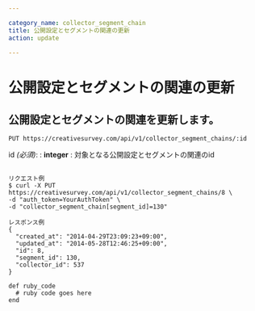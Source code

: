 ```yaml
---

category_name: collector_segment_chain
title: 公開設定とセグメントの関連の更新
action: update

---
```


# 公開設定とセグメントの関連の更新

## 公開設定とセグメントの関連を更新します。

`PUT https://creativesurvey.com/api/v1/collector_segment_chains/:id`

id _(必須)_:
: __integer__
: 対象となる公開設定とセグメントの関連のid

~~~

リクエスト例
$ curl -X PUT https://creativesurvey.com/api/v1/collector_segment_chains/8 \
-d "auth_token=YourAuthToken" \
-d "collector_segment_chain[segment_id]=130"

レスポンス例
{
  "created_at": "2014-04-29T23:09:23+09:00",
  "updated_at": "2014-05-28T12:46:25+09:00",
  "id": 8,
  "segment_id": 130,
  "collector_id": 537
}

~~~

 
~~~
def ruby_code
  # ruby code goes here
end
~~~

　
　
